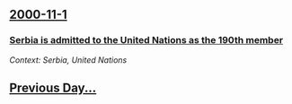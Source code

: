 ## [2000-11-1](/news/2000/11/1/index.md)

### [ Serbia is admitted to the United Nations as the 190th member](/news/2000/11/1/serbia-is-admitted-to-the-united-nations-as-the-190th-member.md)
_Context: Serbia, United Nations_

## [Previous Day...](/news/2000/10/31/index.md)

